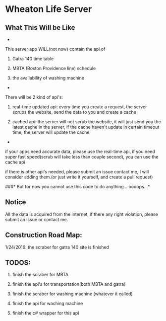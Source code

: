 # Wheaton Life Server


## What This Will be Like


-

This server app WILL(not now) contain the api of
 
 1. Gatra 140 time table
 
 2. MBTA (Boston Providence line) schedule
 
 3. the availability of washing machine
 
-

There will be 2 kind of api's:

 1. real-time updated api: every time you create a request, the server scrubs the website, send the data to you and create a cache
 
 2. cached api: the server will not scrub the website, it will just send you the latest cache in the server, if the cache haven't update in certain timeout time, the server will update the cache

-

if your apps need accurate data, please use the real-time api, if you need super fast speed(scrub will take less than couple second), you can use the cache api
    
if there is other api's needed, please submit an issue contact me, I will consider adding them.(or just write it yourself, and create a pull request)

###* But for now you cannot use this code to do anything... oooops...*

## Notice

All the data is acquired from the internet, if there any right violation, please submit an issue or contact me.

## Construction Road Map:
1/24/2016: the scraber for gatra 140 site is finished

## TODOS:

1. finish the scraber for MBTA

2. finish the api's for transportation(both MBTA and gatra)

3. finish the scraber for washing machine (whatever it called)

4. finish the api for waching machine

5. finish the c# wrapper for this api
